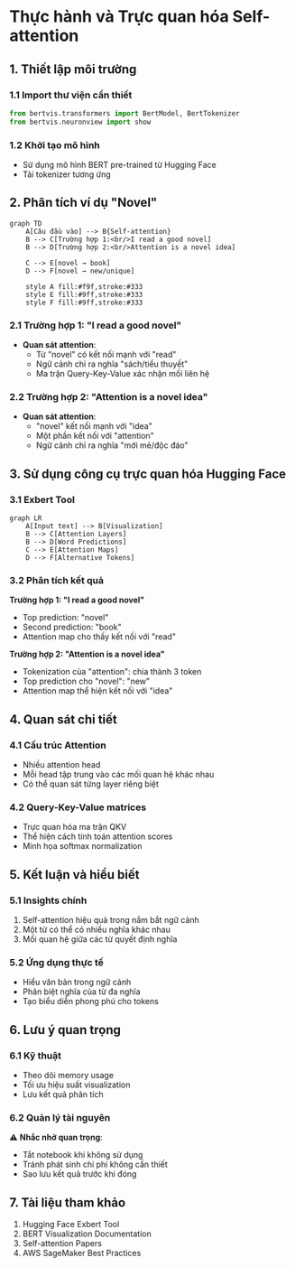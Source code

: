 # Thực hành và Trực quan hóa Self-attention

## 1. Thiết lập môi trường

### 1.1 Import thư viện cần thiết
```python
from bertvis.transformers import BertModel, BertTokenizer
from bertvis.neuronview import show
```

### 1.2 Khởi tạo mô hình
- Sử dụng mô hình BERT pre-trained từ Hugging Face
- Tải tokenizer tương ứng

## 2. Phân tích ví dụ "Novel"

```mermaid
graph TD
    A[Câu đầu vào] --> B{Self-attention}
    B --> C[Trường hợp 1:<br/>I read a good novel]
    B --> D[Trường hợp 2:<br/>Attention is a novel idea]
    
    C --> E[novel → book]
    D --> F[novel → new/unique]
    
    style A fill:#f9f,stroke:#333
    style E fill:#9ff,stroke:#333
    style F fill:#9ff,stroke:#333
```

### 2.1 Trường hợp 1: "I read a good novel"
- **Quan sát attention**:
  - Từ "novel" có kết nối mạnh với "read"
  - Ngữ cảnh chỉ ra nghĩa "sách/tiểu thuyết"
  - Ma trận Query-Key-Value xác nhận mối liên hệ

### 2.2 Trường hợp 2: "Attention is a novel idea"
- **Quan sát attention**:
  - "novel" kết nối mạnh với "idea"
  - Một phần kết nối với "attention"
  - Ngữ cảnh chỉ ra nghĩa "mới mẻ/độc đáo"

## 3. Sử dụng công cụ trực quan hóa Hugging Face

### 3.1 Exbert Tool
```mermaid
graph LR
    A[Input text] --> B[Visualization]
    B --> C[Attention Layers]
    B --> D[Word Predictions]
    C --> E[Attention Maps]
    D --> F[Alternative Tokens]
```

### 3.2 Phân tích kết quả
**Trường hợp 1: "I read a good novel"**
- Top prediction: "novel"
- Second prediction: "book"
- Attention map cho thấy kết nối với "read"

**Trường hợp 2: "Attention is a novel idea"**
- Tokenization của "attention": chia thành 3 token
- Top prediction cho "novel": "new"
- Attention map thể hiện kết nối với "idea"

## 4. Quan sát chi tiết

### 4.1 Cấu trúc Attention
- Nhiều attention head
- Mỗi head tập trung vào các mối quan hệ khác nhau
- Có thể quan sát từng layer riêng biệt

### 4.2 Query-Key-Value matrices
- Trực quan hóa ma trận QKV
- Thể hiện cách tính toán attention scores
- Minh họa softmax normalization

## 5. Kết luận và hiểu biết

### 5.1 Insights chính
1. Self-attention hiệu quả trong nắm bắt ngữ cảnh
2. Một từ có thể có nhiều nghĩa khác nhau
3. Mối quan hệ giữa các từ quyết định nghĩa

### 5.2 Ứng dụng thực tế
- Hiểu văn bản trong ngữ cảnh
- Phân biệt nghĩa của từ đa nghĩa
- Tạo biểu diễn phong phú cho tokens

## 6. Lưu ý quan trọng

### 6.1 Kỹ thuật
- Theo dõi memory usage
- Tối ưu hiệu suất visualization
- Lưu kết quả phân tích

### 6.2 Quản lý tài nguyên
⚠️ **Nhắc nhở quan trọng**:
- Tắt notebook khi không sử dụng
- Tránh phát sinh chi phí không cần thiết
- Sao lưu kết quả trước khi đóng

## 7. Tài liệu tham khảo
1. Hugging Face Exbert Tool
2. BERT Visualization Documentation
3. Self-attention Papers
4. AWS SageMaker Best Practices